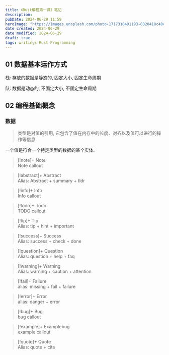 ```yaml
---
title: 《Rust编程第一课》笔记
description: 
pubDate: 2024-06-29 11:59
heroImage: "https://images.unsplash.com/photo-1717318491193-8320418c40cc?crop=entropy&cs=srgb&fm=jpg&ixid=M3w2Mjc5MjV8MHwxfHJhbmRvbXx8fHx8fHx8fDE3MTk2MzUyNjh8&ixlib=rb-4.0.3&q=85&w=1200h=400"
date created: 2024-06-29
date modified: 2024-06-29
draft: true
tags: writings Rust Programming
---
```


## 01 数据基本运作方式

栈: 存放的数据是静态的, 固定大小, 固定生命周期

队: 数据是动态的, 不固定大小, 不固定生命周期

## 02 编程基础概念

### 数据

> 类型是对值的引用, 它包含了值在内存中的长度、对齐以及值可以进行的操作等信息.

一个值是符合一个特定类型的数据的某个实体.

> [!note]+ Note  
> Note callout

> [!abstract]+ Abstract  
> Alias: Abstract + summary + tldr

> [!info]+ Info  
> Info callout

> [!todo]+ Todo  
> TODO callout

> [!tip]+ Tip  
> Alias: tip + hint + important

> [!success]+ Success  
> Alias: success + check + done

> [!question]+ Question  
> Alias: question + help + faq

> [!warning]+ Warning  
> Alias: warning + caution + attention

> [!fail]+ Failure  
> alias: missing + fail + failure

> [!error]+ Error  
> alias: danger + error

> [!bug]+ Bug  
> bug callout

> [!example]+ Examplebug  
> example callout

> [!quote]+ Quote  
> Alias: quote + cite
